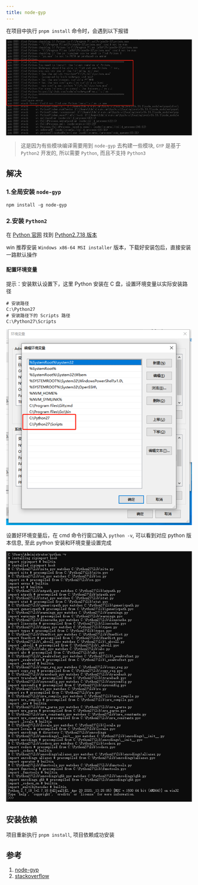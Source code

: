 ```yaml
---
title: node-gyp
---
```


在项目中执行 `pnpm install` 命令时，会遇到以下报错

![gyp ERR](../assets/node-gyp/node-gyp.png)

> 这是因为有些模块编译需要用到 `node-gyp` 去构建一些模块, `GYP` 是基于 `Python2`  开发的, 所以需要 `Python`, 而且不支持 `Python3`

## 解决

### 1.全局安装 `node-gyp`

```shell
npm install -g node-gyp
```

### 2.安装 `Python2`

在 [Python 官网](https://www.python.org) 找到 [Python2.7.18 版本](https://www.python.org/downloads/release/python-2718)

win 推荐安装 `Windows x86-64 MSI installer` 版本，下载好安装包后，直接安装一路默认操作

#### 配置环境变量

提示：安装默认设置下，这里 Python 安装在 C 盘，设置环境变量以实际安装路径

```shell
# 安装路径
C:\Python27
# 安装路径下的 Scripts 路径
C:\Python27\Scripts
```

![环境变量](../assets/node-gyp/env.png)

设置好环境变量后，在 cmd 命令行窗口输入 `python -v`, 可以看到对应 python 版本信息, 至此 python 安装和环境变量设置完成

![cmd python](../assets/node-gyp/cmd.png)

## 安装依赖

项目重新执行 `pnpm install`, 项目依赖成功安装

## 参考

1. [node-gyp](https://github.com/nodejs/node-gyp#on-windows)
2. [stackoverflow](https://stackoverflow.com/questions/34372618/npm-cant-find-python-executable-python-you-can-set-the-python-env-variabl)
